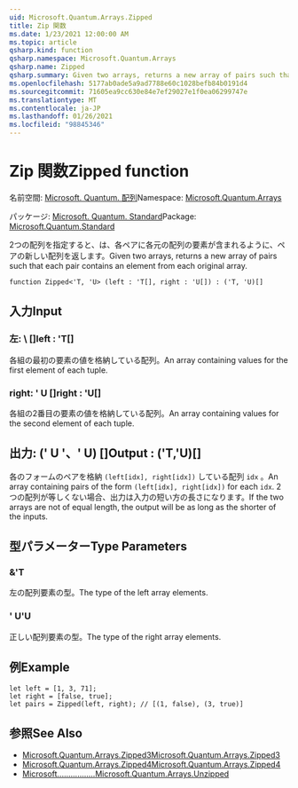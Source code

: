 ```yaml
---
uid: Microsoft.Quantum.Arrays.Zipped
title: Zip 関数
ms.date: 1/23/2021 12:00:00 AM
ms.topic: article
qsharp.kind: function
qsharp.namespace: Microsoft.Quantum.Arrays
qsharp.name: Zipped
qsharp.summary: Given two arrays, returns a new array of pairs such that each pair contains an element from each original array.
ms.openlocfilehash: 5177ab0ade5a9ad7788e60c1028befb84b0191d4
ms.sourcegitcommit: 71605ea9cc630e84e7ef29027e1f0ea06299747e
ms.translationtype: MT
ms.contentlocale: ja-JP
ms.lasthandoff: 01/26/2021
ms.locfileid: "98845346"
---
```

# <a name="zipped-function"></a><span data-ttu-id="fb666-102">Zip 関数</span><span class="sxs-lookup"><span data-stu-id="fb666-102">Zipped function</span></span>

<span data-ttu-id="fb666-103">名前空間: [Microsoft. Quantum. 配列](xref:Microsoft.Quantum.Arrays)</span><span class="sxs-lookup"><span data-stu-id="fb666-103">Namespace: [Microsoft.Quantum.Arrays](xref:Microsoft.Quantum.Arrays)</span></span>

<span data-ttu-id="fb666-104">パッケージ: [Microsoft. Quantum. Standard](https://nuget.org/packages/Microsoft.Quantum.Standard)</span><span class="sxs-lookup"><span data-stu-id="fb666-104">Package: [Microsoft.Quantum.Standard](https://nuget.org/packages/Microsoft.Quantum.Standard)</span></span>


<span data-ttu-id="fb666-105">2つの配列を指定すると、は、各ペアに各元の配列の要素が含まれるように、ペアの新しい配列を返します。</span><span class="sxs-lookup"><span data-stu-id="fb666-105">Given two arrays, returns a new array of pairs such that each pair contains an element from each original array.</span></span>

```qsharp
function Zipped<'T, 'U> (left : 'T[], right : 'U[]) : ('T, 'U)[]
```


## <a name="input"></a><span data-ttu-id="fb666-106">入力</span><span class="sxs-lookup"><span data-stu-id="fb666-106">Input</span></span>

### <a name="left--t"></a><span data-ttu-id="fb666-107">左: \ []</span><span class="sxs-lookup"><span data-stu-id="fb666-107">left : 'T[]</span></span>

<span data-ttu-id="fb666-108">各組の最初の要素の値を格納している配列。</span><span class="sxs-lookup"><span data-stu-id="fb666-108">An array containing values for the first element of each tuple.</span></span>


### <a name="right--u"></a><span data-ttu-id="fb666-109">right: ' U []</span><span class="sxs-lookup"><span data-stu-id="fb666-109">right : 'U[]</span></span>

<span data-ttu-id="fb666-110">各組の2番目の要素の値を格納している配列。</span><span class="sxs-lookup"><span data-stu-id="fb666-110">An array containing values for the second element of each tuple.</span></span>



## <a name="output--tu"></a><span data-ttu-id="fb666-111">出力: (' U '、' U) []</span><span class="sxs-lookup"><span data-stu-id="fb666-111">Output : ('T,'U)[]</span></span>

<span data-ttu-id="fb666-112">各のフォームのペアを格納 `(left[idx], right[idx])` している配列 `idx` 。</span><span class="sxs-lookup"><span data-stu-id="fb666-112">An array containing pairs of the form `(left[idx], right[idx])` for each `idx`.</span></span> <span data-ttu-id="fb666-113">2つの配列が等しくない場合、出力は入力の短い方の長さになります。</span><span class="sxs-lookup"><span data-stu-id="fb666-113">If the two arrays are not of equal length, the output will be as long as the shorter of the inputs.</span></span>

## <a name="type-parameters"></a><span data-ttu-id="fb666-114">型パラメーター</span><span class="sxs-lookup"><span data-stu-id="fb666-114">Type Parameters</span></span>

### <a name="t"></a><span data-ttu-id="fb666-115">&</span><span class="sxs-lookup"><span data-stu-id="fb666-115">'T</span></span>

<span data-ttu-id="fb666-116">左の配列要素の型。</span><span class="sxs-lookup"><span data-stu-id="fb666-116">The type of the left array elements.</span></span>
### <a name="u"></a><span data-ttu-id="fb666-117">' U</span><span class="sxs-lookup"><span data-stu-id="fb666-117">'U</span></span>

<span data-ttu-id="fb666-118">正しい配列要素の型。</span><span class="sxs-lookup"><span data-stu-id="fb666-118">The type of the right array elements.</span></span>

## <a name="example"></a><span data-ttu-id="fb666-119">例</span><span class="sxs-lookup"><span data-stu-id="fb666-119">Example</span></span>

```qsharp
let left = [1, 3, 71];
let right = [false, true];
let pairs = Zipped(left, right); // [(1, false), (3, true)]
```

## <a name="see-also"></a><span data-ttu-id="fb666-120">参照</span><span class="sxs-lookup"><span data-stu-id="fb666-120">See Also</span></span>

- [<span data-ttu-id="fb666-121">Microsoft.Quantum.Arrays.Zipped3</span><span class="sxs-lookup"><span data-stu-id="fb666-121">Microsoft.Quantum.Arrays.Zipped3</span></span>](xref:Microsoft.Quantum.Arrays.Zipped3)
- [<span data-ttu-id="fb666-122">Microsoft.Quantum.Arrays.Zipped4</span><span class="sxs-lookup"><span data-stu-id="fb666-122">Microsoft.Quantum.Arrays.Zipped4</span></span>](xref:Microsoft.Quantum.Arrays.Zipped4)
- [<span data-ttu-id="fb666-123">Microsoft.................</span><span class="sxs-lookup"><span data-stu-id="fb666-123">Microsoft.Quantum.Arrays.Unzipped</span></span>](xref:Microsoft.Quantum.Arrays.Unzipped)